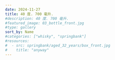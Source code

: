 ```yaml
---
date: 2024-11-27
title: 40 度. 700 毫升.
#description: 40 度. 700 毫升.
#featured_image: 03_bottle_front.jpg
#type: gallery
sort_by: Name
#categories: ["whisky", "springbank"]
#resources:
#  - src: springbank/aged_32_years/box_front.jpg
#    title: "anyway"
---
```

